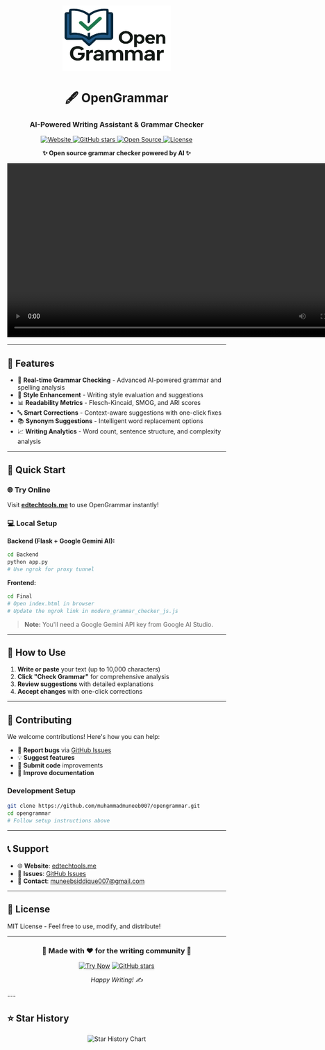 <div align="center">
  <img src="logo.PNG" alt="OpenGrammar Logo" width="250" height="150">

  <h1>🖋️ OpenGrammar</h1>
  <h3>AI-Powered Writing Assistant & Grammar Checker</h3>

  <p>
    <a href="https://edtechtools.me">
      <img src="https://img.shields.io/badge/Website-edtechtools.me-blue?style=for-the-badge&logo=firefox&logoColor=white" alt="Website">
    </a>
    <a href="https://github.com/muhammadmuneeb007/opengrammar/stargazers">
      <img src="https://img.shields.io/github/stars/muhammadmuneeb007/opengrammar?style=for-the-badge&logo=github" alt="GitHub stars">
    </a>
    <a href="https://github.com/muhammadmuneeb007/opengrammar">
      <img src="https://img.shields.io/badge/Open%20Source-❤️-red?style=for-the-badge" alt="Open Source">
    </a>
    <a href="LICENSE">
      <img src="https://img.shields.io/badge/License-MIT-green?style=for-the-badge" alt="License">
    </a>
  </p>

  <p><strong>✨ Open source grammar checker powered by AI ✨</strong></p>

  <video width="800" controls>
    <source src="Video.mp4" type="video/mp4">
    Your browser does not support the video tag.
  </video>

  <!-- Fallback thumbnail -->
  <!--
  <a href="Video.mp4">
    <img src="video-thumbnail.png" alt="Watch Demo Video" width="800">
    <br>
    🎥 Click to watch demo video
  </a>
  -->
</div>



---

## 🌟 Features

- 🎯 **Real-time Grammar Checking** - Advanced AI-powered grammar and spelling analysis
- 🎨 **Style Enhancement** - Writing style evaluation and suggestions
- 📊 **Readability Metrics** - Flesch-Kincaid, SMOG, and ARI scores
- 🔤 **Smart Corrections** - Context-aware suggestions with one-click fixes
- 📚 **Synonym Suggestions** - Intelligent word replacement options
- 📈 **Writing Analytics** - Word count, sentence structure, and complexity analysis

---

## 🚀 Quick Start

### 🌐 **Try Online**
Visit **[edtechtools.me](https://edtechtools.me)** to use OpenGrammar instantly!

### 💻 **Local Setup**

**Backend (Flask + Google Gemini AI):**
```bash
cd Backend
python app.py
# Use ngrok for proxy tunnel
```

**Frontend:**
```bash
cd Final
# Open index.html in browser
# Update the ngrok link in modern_grammar_checker_js.js
```

> **Note:** You'll need a Google Gemini API key from Google AI Studio.

---

## 📖 How to Use

1. **Write or paste** your text (up to 10,000 characters)
2. **Click "Check Grammar"** for comprehensive analysis
3. **Review suggestions** with detailed explanations
4. **Accept changes** with one-click corrections

---

## 🤝 Contributing

We welcome contributions! Here's how you can help:

- 🐛 **Report bugs** via [GitHub Issues](https://github.com/muhammadmuneeb007/opengrammar/issues)
- 💡 **Suggest features** 
- 🔧 **Submit code** improvements
- 📝 **Improve documentation**

### Development Setup
```bash
git clone https://github.com/muhammadmuneeb007/opengrammar.git
cd opengrammar
# Follow setup instructions above
```

---

## 📞 Support

- 🌐 **Website**: [edtechtools.me](https://edtechtools.me)
- 💬 **Issues**: [GitHub Issues](https://github.com/muhammadmuneeb007/opengrammar/issues)
- 📧 **Contact**: muneebsiddique007@gmail.com

---

## 📜 License

MIT License - Feel free to use, modify, and distribute!

---

<div align="center">
  
  ### 🌟 **Made with ❤️ for the writing community** 🌟
  
  [![Try Now](https://img.shields.io/badge/Try%20Now-edtechtools.me-blue?style=for-the-badge)](https://edtechtools.me)
  [![GitHub stars](https://img.shields.io/github/stars/muhammadmuneeb007/opengrammar?style=social)](https://github.com/muhammadmuneeb007/opengrammar)
  
  *Happy Writing! ✍️*
  
</div>
 ---

## ⭐ Star History

<div align="center">
  <img src="https://api.star-history.com/svg?repos=muhammadmuneeb007/opengrammar&type=Date" alt="Star History Chart" width="600">
</div>
